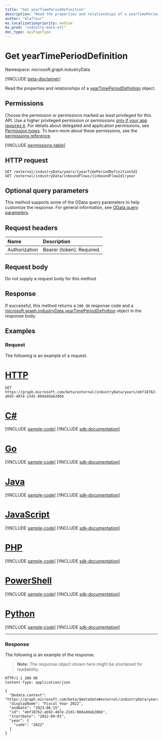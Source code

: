 ```yaml
---
title: "Get yearTimePeriodDefinition"
description: "Read the properties and relationships of a yearTimePeriodDefinition object."
author: "mlafleur"
ms.localizationpriority: medium
ms.prod: "industry-data-etl"
doc_type: apiPageType
---
```


# Get yearTimePeriodDefinition

Namespace: microsoft.graph.industryData

[!INCLUDE [beta-disclaimer](../../includes/beta-disclaimer.md)]

Read the properties and relationships of a [yearTimePeriodDefinition](../resources/industrydata-yeartimeperioddefinition.md) object.

## Permissions

Choose the permission or permissions marked as least privileged for this API. Use a higher privileged permission or permissions [only if your app requires it](/graph/permissions-overview#best-practices-for-using-microsoft-graph-permissions). For details about delegated and application permissions, see [Permission types](/graph/permissions-overview#permission-types). To learn more about these permissions, see the [permissions reference](/graph/permissions-reference).

<!-- { "blockType": "permissions", "name": "industrydata_yeartimeperioddefinition_get" } -->
[!INCLUDE [permissions-table](../includes/permissions/industrydata-yeartimeperioddefinition-get-permissions.md)]

## HTTP request

<!-- {
  "blockType": "ignored"
}
-->

```http
GET /external/industryData/years/{yearTimePeriodDefinitionId}
GET /external/industryData/inboundFlows/{inboundFlowId}/year
```

## Optional query parameters

This method supports some of the OData query parameters to help customize the response. For general information, see [OData query parameters](/graph/query-parameters).

## Request headers

| Name          | Description               |
| :------------ | :------------------------ |
| Authorization | Bearer {token}. Required. |

## Request body

Do not supply a request body for this method.

## Response

If successful, this method returns a `200 OK` response code and a [microsoft.graph.industryData.yearTimePeriodDefinition](../resources/industrydata-yeartimeperioddefinition.md) object in the response body.

## Examples

### Request

The following is an example of a request.

# [HTTP](#tab/http)
<!-- {
  "blockType": "request",
  "name": "get_yeartimeperioddefinition",
  "sampleKeys": ["ebf18762-ab92-487e-21d1-08daddab28bb"]
}
-->

```msgraph-interactive
GET https://graph.microsoft.com/beta/external/industryData/years/ebf18762-ab92-487e-21d1-08daddab28bb
```

# [C#](#tab/csharp)
[!INCLUDE [sample-code](../includes/snippets/csharp/get-yeartimeperioddefinition-csharp-snippets.md)]
[!INCLUDE [sdk-documentation](../includes/snippets/snippets-sdk-documentation-link.md)]

# [Go](#tab/go)
[!INCLUDE [sample-code](../includes/snippets/go/get-yeartimeperioddefinition-go-snippets.md)]
[!INCLUDE [sdk-documentation](../includes/snippets/snippets-sdk-documentation-link.md)]

# [Java](#tab/java)
[!INCLUDE [sample-code](../includes/snippets/java/get-yeartimeperioddefinition-java-snippets.md)]
[!INCLUDE [sdk-documentation](../includes/snippets/snippets-sdk-documentation-link.md)]

# [JavaScript](#tab/javascript)
[!INCLUDE [sample-code](../includes/snippets/javascript/get-yeartimeperioddefinition-javascript-snippets.md)]
[!INCLUDE [sdk-documentation](../includes/snippets/snippets-sdk-documentation-link.md)]

# [PHP](#tab/php)
[!INCLUDE [sample-code](../includes/snippets/php/get-yeartimeperioddefinition-php-snippets.md)]
[!INCLUDE [sdk-documentation](../includes/snippets/snippets-sdk-documentation-link.md)]

# [PowerShell](#tab/powershell)
[!INCLUDE [sample-code](../includes/snippets/powershell/get-yeartimeperioddefinition-powershell-snippets.md)]
[!INCLUDE [sdk-documentation](../includes/snippets/snippets-sdk-documentation-link.md)]

# [Python](#tab/python)
[!INCLUDE [sample-code](../includes/snippets/python/get-yeartimeperioddefinition-python-snippets.md)]
[!INCLUDE [sdk-documentation](../includes/snippets/snippets-sdk-documentation-link.md)]

---

### Response

The following is an example of the response.

> **Note:** The response object shown here might be shortened for readability.

<!-- {
  "blockType": "response",
  "truncated": true,
  "@odata.type": "microsoft.graph.industryData.yearTimePeriodDefinition"
}
-->

```http
HTTP/1.1 200 OK
Content-Type: application/json

{
  "@odata.context": "https://graph.microsoft.com/beta/$metadata#external/industryData/years/$entity",
  "displayName": "Fiscal Year 2022",
  "endDate": "2023-06-15",
  "id": "ebf18762-ab92-487e-21d1-08daddab28bb",
  "startDate": "2022-09-01",
  "year": {
    "code": "2022"
  }
}
```
